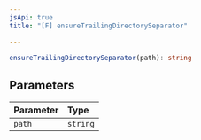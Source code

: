 ```yaml
---
jsApi: true
title: "[F] ensureTrailingDirectorySeparator"

---
```

```ts
ensureTrailingDirectorySeparator(path): string
```

## Parameters

| Parameter | Type |
| :------ | :------ |
| `path` | `string` |
